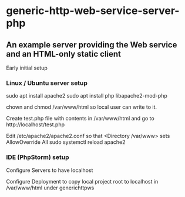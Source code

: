 # generic-http-web-service-server-php

## An example server providing the Web service and an HTML-only static client

Early initial setup

### Linux / Ubuntu server setup

sudo apt install apache2
sudo apt install php libapache2-mod-php

chown and chmod /var/www/html so local user can write to it.

Create test.php file with contents <?php phpinfo(); ?> in /var/www/html and go to http://localhost/test.php

Edit /etc/apache2/apache2.conf so that <Directory /var/www> sets AllowOverride All
sudo systemctl reload apache2

### IDE (PhpStorm) setup

Configure Servers to have localhost

Configure Deployment to copy local project root to localhost in /var/www/html under generichttpws